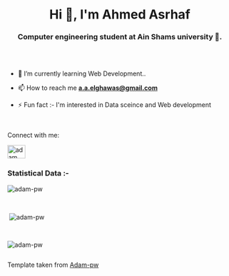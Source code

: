 <h1 align="center">Hi 👋, I'm Ahmed Asrhaf</h1>
<h3 align="center">Computer engineering student at Ain Shams university 🌟.</h3>

<br>

<br>

- 🌱 I’m currently learning Web Development..

- 📫 How to reach me **a.a.elghawas@gmail.com**

- ⚡ Fun fact :- I'm interested in Data sceince and Web development 

<br>

<p algin="center>

<h3 align="left">Connect with me:</h3>
<p align="left">
  <a href="https://www.linkedin.com/in/ahmed-ashraf-367548123/" target="_blank"><img align="center"
      src="https://raw.githubusercontent.com/rahuldkjain/github-profile-readme-generator/master/src/images/icons/Social/linked-in-alt.svg"
      alt="adam pithewan" height="30" width="40" /></a>

<br>

<h3>Statistical Data :-</h3>
<p><img align="center"
    src="https://github-readme-stats.vercel.app/api/top-langs?username=adam-pw&show_icons=true&locale=en&bg_color=0d1117&text_color=ffffff&layout=compact"
    alt="adam-pw" 
    bg_color=#808080/></p>

<br>

<p>&nbsp;<img align="center" src="https://github-readme-stats.vercel.app/api?username=adam-pw&show_icons=true&locale=en&bg_color=0d1117&text_color=ffffff&repo=convoychat"
    alt="adam-pw" /></p>

<br>

<p><img align="center" src="https://github-readme-streak-stats.herokuapp.com/?user=Adam-pw&theme=dark&background=0d1117&date_format=M%20j%5B%2C%20Y%5D" alt="adam-pw" /></p>
      
<p align="left"> <a href="https://twitter.com/" target="blank"><img
      src="https://img.shields.io/twitter/follow/?logo=twitter&style=for-the-badge" alt="" /></a> </p>
                                                                                          
</p>

Template taken from [Adam-pw](https://github.com/Adam-pw)
